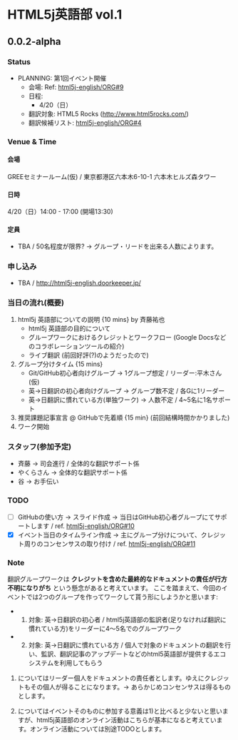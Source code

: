 # HTML5j英語部 vol.1

## 0.0.2-alpha

### Status

- PLANNING: 第1回イベント開催 
	- 会場: Ref: [html5j-english/ORG#9](https://github.com/html5j-english/ORG/issues/9)
	- 日程: 
		- 4/20（日）
	- 翻訳対象: HTML5 Rocks (<http://www.html5rocks.com/>)
	- 翻訳候補リスト: [html5j-english/ORG#4](https://github.com/html5j-english/ORG/issues/4) 

### Venue & Time

#### 会場

GREEセミナールーム(仮) / 東京都港区六本木6-10-1 六本木ヒルズ森タワー

#### 日時

4/20（日）14:00 - 17:00 (開場13:30)

#### 定員

- TBA / 50名程度が限界? → グループ・リードを出来る人数によります。

### 申し込み

- TBA / <http://html5j-english.doorkeeper.jp/>

### 当日の流れ(概要)

1. html5j 英語部についての説明 {10 mins} by 斉藤祐也
	- html5j 英語部の目的について
	- グループワークにおけるクレジットとワークフロー (Google Docsなどのコラボレーションツールの紹介)
	- ライブ翻訳 (前回好評(?)のようだったので)  
2. グループ分けタイム {15 mins}
	- Git/GitHub初心者向けグループ → 1グループ想定 / リーダー:平木さん(仮)
	- 英→日翻訳の初心者向けグループ → グループ数不定 / 各Gに1リーダー
	- 英→日翻訳に慣れている方(単独ワーク) → 人数不定 / 4~5名に1名サポート
3. 推奨課題記事宣言 @ GitHubで先着順 {15 min} (前回結構時間かかりました)
4. ワーク開始

### スタッフ(参加予定)

- 斉藤 → 司会進行 / 全体的な翻訳サポート係
- やくらさん → 全体的な翻訳サポート係
- 谷 → お手伝い

### TODO

- [ ] GitHubの使い方 → スライド作成 → 当日はGitHub初心者グループにてサポートします / ref. [html5j-english/ORG#10](https://github.com/html5j-english/ORG/issues/10)
- [x] イベント当日のタイムライン作成 → 主にグループ分けについて、クレジット周りのコンセンサスの取り付け / ref. [html5j-english/ORG#11](https://github.com/html5j-english/ORG/issues/11)

### Note

翻訳グループワークは **クレジットを含めた最終的なドキュメントの責任が行方不明になりがち** という懸念があると考えています。
ここを踏まえて、今回のイベントでは2つのグループを作ってワークして貰う形にしようかと思います:

- 1) 対象: 英→日翻訳の初心者 / html5j英語部の監訳者(足りなければ翻訳に慣れている方)をリーダーに4〜5名でのグループワーク
- 2) 対象: 英→日翻訳に慣れている方 / 個人で対象のドキュメントの翻訳を行い、監訳、翻訳記事のアップデートなどのhtml5英語部が提供するエコシステムを利用してもらう

1) についてはリーダー個人をドキュメントの責任者とします。ゆえにクレジットもその個人が得ることになります。→ あらかじめコンセンサスは得るものとします。

2) についてはイベントそのものに参加する意義は1)と比べると少ないと思いますが、html5j英語部のオンライン活動はこちらが基本になると考えています。オンライン活動については別途TODOとします。
